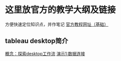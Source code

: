 # 这里放官方的教学大纲及链接
方便快速定位知识点，并作笔记
[官方教程网址（基础）](https://elearning.tableau.com/desktop-itableau-102018)
## tableau desktop简介
[概念：探索desktop工作流](https://elearning.tableau.com/desktop-itableau-102018/248987/scorm/5zjboaoc6b9p)
[演示1:数据连接](https://elearning.tableau.com/desktop-itableau-102018/248988/scorm/3prokj10f62y2)
